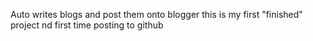 Auto writes blogs and post them onto blogger
this is my first "finished" project nd first time posting to github 
